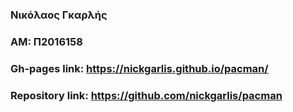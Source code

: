 ### Νικόλαος Γκαρλής
### ΑΜ: Π2016158
### Gh-pages link: https://nickgarlis.github.io/pacman/
### Repository link: https://github.com/nickgarlis/pacman
